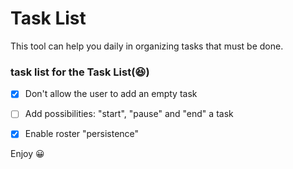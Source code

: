 # Task List  
This tool can help you daily in organizing tasks that must be done.  

### task list for the Task List(:satisfied:) 
* [x] Don't allow the user to add an empty task  
* [ ] Add possibilities: "start", "pause" and "end" a task  
* [x] Enable roster "persistence"


Enjoy :grinning:
